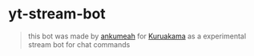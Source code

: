 # yt-stream-bot

> this bot was made by [ankumeah](https://github.com/Ankumeah) for [Kuruakama](https://www.youtube.com/@kuruakama) as a experimental stream bot for chat commands
